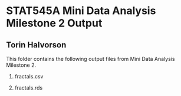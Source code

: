 # STAT545A Mini Data Analysis Milestone 2 Output
## Torin Halvorson

This folder contains the following output files from Mini Data Analysis Milestone 2.

1. fractals.csv

2. fractals.rds
